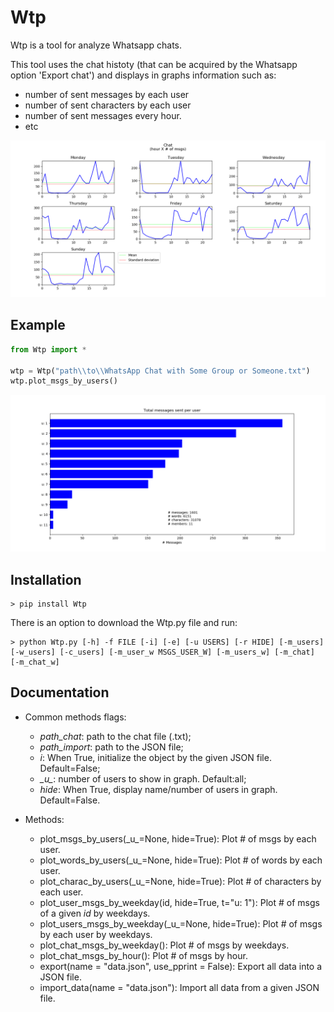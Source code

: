 Wtp
=======

Wtp is a tool for analyze Whatsapp chats.

This tool uses the chat histoty (that can be acquired by the Whatsapp option 'Export chat') and displays in graphs information such as:

- number of sent messages by each user
- number of sent characters by each user
- number of sent messages every hour.
- etc

![chat](/docs/imgs/Figure_1.png)

Example
-------

```python
from Wtp import *

wtp = Wtp("path\\to\\WhatsApp Chat with Some Group or Someone.txt")
wtp.plot_msgs_by_users()
```
![out](/docs/imgs/Figure_3.png)

Installation
------------

```
> pip install Wtp
```

There is an option to download the Wtp.py file and run:

```
> python Wtp.py [-h] -f FILE [-i] [-e] [-u USERS] [-r HIDE] [-m_users] [-w_users] [-c_users] [-m_user_w MSGS_USER_W] [-m_users_w] [-m_chat] [-m_chat_w]
```

Documentation
-------------

- Common methods flags:
    - _path_chat_: path to the chat file (.txt);
    - _path_import_: path to the JSON file;
    - _i_: When True, initialize the object by the given JSON file. Default=False;
    - _\_u\__: number of users to show in graph. Default:all;
    - _hide_: When True, display name/number of users in graph. Default=False.

- Methods:
    - plot_msgs_by_users(\_u\_=None, hide=True): Plot # of msgs by each user.
    - plot_words_by_users(\_u\_=None, hide=True): Plot # of words by each user.
    - plot_charac_by_users(\_u\_=None, hide=True): Plot # of characters by each user.
    - plot_user_msgs_by_weekday(id, hide=True, t="u: 1"): Plot # of msgs of a given _id_ by weekdays.
    - plot_users_msgs_by_weekday(\_u\_=None, hide=True): Plot # of msgs by each user by weekdays.
    - plot_chat_msgs_by_weekday(): Plot # of msgs by weekdays.
    - plot_chat_msgs_by_hour(): Plot # of msgs by hour.
    - export(name = "data.json", use_pprint = False): Export all data into a JSON file.
    - import_data(name = "data.json"): Import all data from a given JSON file.
